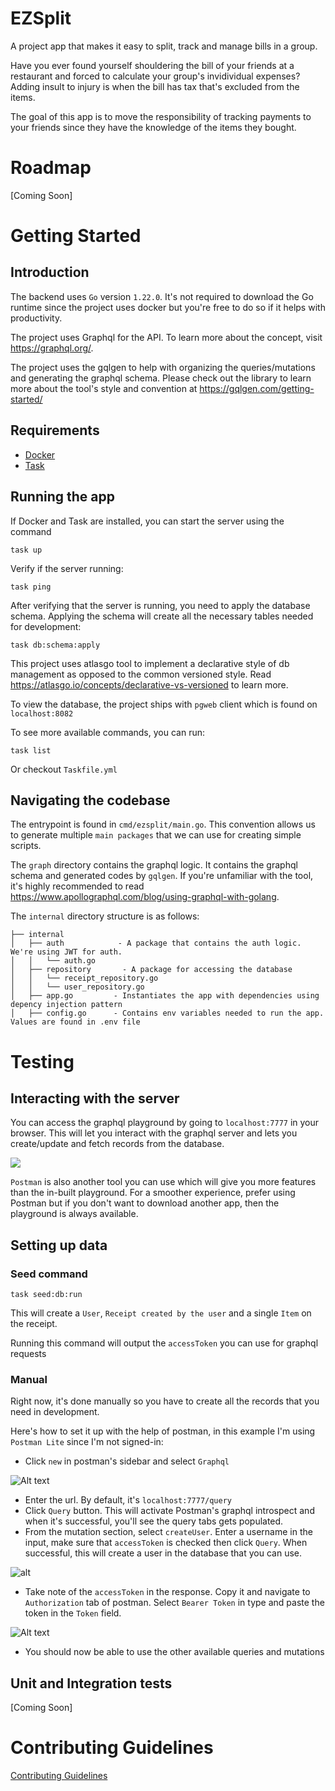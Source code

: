 # EZSplit

A project app that makes it easy to split, track and manage bills in a group.

Have you ever found yourself shouldering the bill of your friends at a restaurant and forced to calculate your group's invidividual expenses? Adding insult to injury is when the bill has tax that's excluded from the items.

The goal of this app is to move the responsibility of tracking payments to your friends since they have the knowledge of the items they bought.

# Roadmap
[Coming Soon]

# Getting Started
## Introduction

The backend uses `Go` version `1.22.0`. It's not required to download the Go runtime since the project uses docker but you're free to do so if it helps with productivity.

The project uses Graphql for the API. To learn more about the concept, visit https://graphql.org/.

The project uses the gqlgen to help with organizing the queries/mutations and generating the graphql schema. Please check out the library to learn more about the tool's style and convention at https://gqlgen.com/getting-started/


## Requirements

- [Docker](https://docs.docker.com/engine/install/)
- [Task](https://taskfile.dev/installation/)

## Running the app

If Docker and Task are installed, you can start the server using the command

```
task up
```
Verify if the server running:
```
task ping
```

After verifying that the server is running, you need to apply the database schema. Applying the schema will create all the necessary tables needed for development:
```
task db:schema:apply
```

This project uses atlasgo tool to implement a declarative style of db management as opposed to the common versioned style. Read https://atlasgo.io/concepts/declarative-vs-versioned to learn more.

To view the database, the project ships with `pgweb` client which is found on `localhost:8082`

To see more available commands, you can run:
```
task list
```
Or checkout `Taskfile.yml`

## Navigating the codebase

The entrypoint is found in `cmd/ezsplit/main.go`. This convention allows us to generate multiple `main packages` that we can use for creating simple scripts.

The `graph` directory contains the graphql logic. It contains the graphql schema and generated codes by `gqlgen`. If you're unfamiliar with the tool, it's highly recommended to read https://www.apollographql.com/blog/using-graphql-with-golang.

The `internal` directory structure is as follows:
```
├── internal
│   ├── auth            - A package that contains the auth logic. We're using JWT for auth.
│   │   └── auth.go
│   ├── repository       - A package for accessing the database
│   │   └── receipt_repository.go
│   │   └── user_repository.go
│   ├── app.go         - Instantiates the app with dependencies using depency injection pattern 
│   ├── config.go      - Contains env variables needed to run the app. Values are found in .env file
```

# Testing

## Interacting with the server

You can access the graphql playground by going to `localhost:7777` in your browser. This will let you interact with the graphql server and lets you create/update and fetch records from the database.

![](images/readme/playground.png)

`Postman` is also another tool you can use which will give you more features than the in-built playground. For a smoother experience, prefer using Postman but if you don't want to download another app, then the playground is always available.

## Setting up data

### Seed command

```
task seed:db:run
```
This will create a `User`, `Receipt created by the user` and a single `Item` on the receipt.

Running this command will output the `accessToken` you can use for graphql requests

### Manual

Right now, it's done manually so you have to create all the records that you need in development.

Here's how to set it up with the help of postman, in this example I'm using `Postman Lite` since I'm not signed-in:
- Click `new` in postman's sidebar and select `Graphql`

![Alt text](images/readme/new_gql.png)
- Enter the url. By default, it's `localhost:7777/query`
- Click `Query` button. This will activate Postman's graphql introspect and when it's successful, you'll see the query tabs gets populated.
- From the mutation section, select `createUser`. Enter a username in the input, make sure that `accessToken` is checked then click `Query`. When successful, this will create a user in the database that you can use.

![alt](images/readme/create.png)
- Take note of the `accessToken` in the response. Copy it and navigate to `Authorization` tab of postman. Select `Bearer Token` in type and paste the token in the `Token` field.

![Alt text](images/readme/token.png)

- You should now be able to use the other available queries and mutations

## Unit and Integration tests

[Coming Soon]

# Contributing Guidelines

[Contributing Guidelines](./CONTRIBUTING.md)
